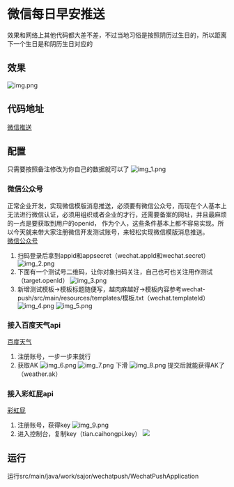 # 微信每日早安推送
效果和网络上其他代码都大差不差，不过当地习俗是按照阴历过生日的，所以距离下一个生日是和阴历生日对应的
## 效果
![img.png](doc/img.png)

## 代码地址
[微信推送](https://gitee.com/nameiszwy/wechat-push)

## 配置
只需要按照备注修改为你自己的数据就可以了
![img_1.png](doc/img_1.png)
### 微信公众号
正常企业开发，实现微信模版消息推送，必须要有微信公众号，而现在个人基本上无法进行微信认证，必须用组织或者企业的才行，还需要备案的网址，并且最麻烦的一点是要获取到用户的openid，
作为个人，这些条件基本上都不容易实现。所以今天就来带大家注册微信开发测试账号，来轻松实现微信模版消息推送。   
[微信公众号](https://mp.weixin.qq.com/debug/cgi-bin/sandbox?t=sandbox/login)  
1. 扫码登录后拿到appid和appsecret（wechat.appId和wechat.secret）
    ![img_2.png](doc/img_2.png)
2. 下面有一个测试号二维码，让你对象扫码关注，自己也可也关注用作测试（target.openId）
   ![img_3.png](doc/img_3.png)
3. 新增测试模板->模板标题随便写，越肉麻越好->模板内容参考wechat-push/src/main/resources/templates/模板.txt（wechat.templateId）
   ![img_4.png](doc/img_4.png)
   ![img_5.png](doc/img_5.png)

### 接入百度天气api
[百度天气](https://lbsyun.baidu.com/apiconsole/center#/home)
1. 注册账号，一步一步来就行
2. 获取AK
    ![img_6.png](doc/img_6.png)
   ![img_7.png](doc/img_7.png)
    下滑
   ![img_8.png](doc/img_8.png)
   提交后就能获得AK了（weather.ak）

### 接入彩虹屁api
[彩虹屁](https://www.tianapi.com/apiview/181)
1. 注册账号，获得key
  ![img_9.png](doc/img_9.png)
2. 进入控制台，复制key（tian.caihongpi.key）
![](doc/img_10.png)

## 运行
运行src/main/java/work/sajor/wechatpush/WechatPushApplication